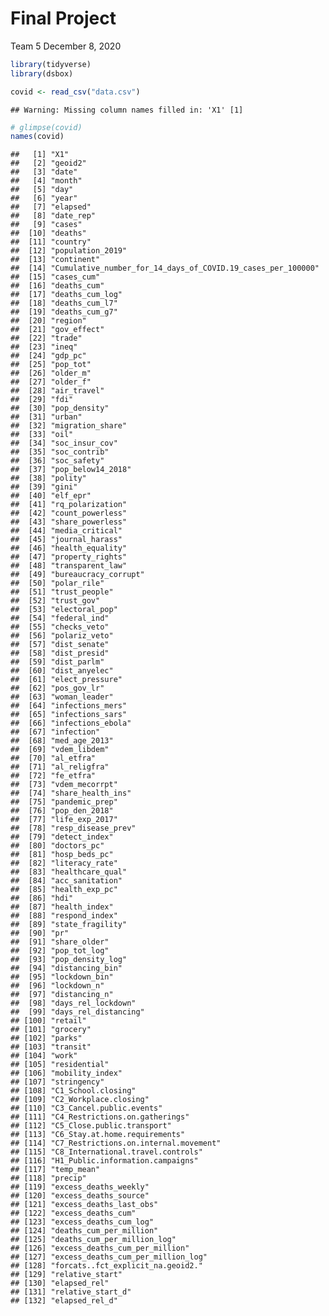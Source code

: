 Final Project
================
Team 5
December 8, 2020

``` r
library(tidyverse) 
library(dsbox) 
```

``` r
covid <- read_csv("data.csv")
```

    ## Warning: Missing column names filled in: 'X1' [1]

``` r
# glimpse(covid)
names(covid)
```

    ##   [1] "X1"                                                        
    ##   [2] "geoid2"                                                    
    ##   [3] "date"                                                      
    ##   [4] "month"                                                     
    ##   [5] "day"                                                       
    ##   [6] "year"                                                      
    ##   [7] "elapsed"                                                   
    ##   [8] "date_rep"                                                  
    ##   [9] "cases"                                                     
    ##  [10] "deaths"                                                    
    ##  [11] "country"                                                   
    ##  [12] "population_2019"                                           
    ##  [13] "continent"                                                 
    ##  [14] "Cumulative_number_for_14_days_of_COVID.19_cases_per_100000"
    ##  [15] "cases_cum"                                                 
    ##  [16] "deaths_cum"                                                
    ##  [17] "deaths_cum_log"                                            
    ##  [18] "deaths_cum_l7"                                             
    ##  [19] "deaths_cum_g7"                                             
    ##  [20] "region"                                                    
    ##  [21] "gov_effect"                                                
    ##  [22] "trade"                                                     
    ##  [23] "ineq"                                                      
    ##  [24] "gdp_pc"                                                    
    ##  [25] "pop_tot"                                                   
    ##  [26] "older_m"                                                   
    ##  [27] "older_f"                                                   
    ##  [28] "air_travel"                                                
    ##  [29] "fdi"                                                       
    ##  [30] "pop_density"                                               
    ##  [31] "urban"                                                     
    ##  [32] "migration_share"                                           
    ##  [33] "oil"                                                       
    ##  [34] "soc_insur_cov"                                             
    ##  [35] "soc_contrib"                                               
    ##  [36] "soc_safety"                                                
    ##  [37] "pop_below14_2018"                                          
    ##  [38] "polity"                                                    
    ##  [39] "gini"                                                      
    ##  [40] "elf_epr"                                                   
    ##  [41] "rq_polarization"                                           
    ##  [42] "count_powerless"                                           
    ##  [43] "share_powerless"                                           
    ##  [44] "media_critical"                                            
    ##  [45] "journal_harass"                                            
    ##  [46] "health_equality"                                           
    ##  [47] "property_rights"                                           
    ##  [48] "transparent_law"                                           
    ##  [49] "bureaucracy_corrupt"                                       
    ##  [50] "polar_rile"                                                
    ##  [51] "trust_people"                                              
    ##  [52] "trust_gov"                                                 
    ##  [53] "electoral_pop"                                             
    ##  [54] "federal_ind"                                               
    ##  [55] "checks_veto"                                               
    ##  [56] "polariz_veto"                                              
    ##  [57] "dist_senate"                                               
    ##  [58] "dist_presid"                                               
    ##  [59] "dist_parlm"                                                
    ##  [60] "dist_anyelec"                                              
    ##  [61] "elect_pressure"                                            
    ##  [62] "pos_gov_lr"                                                
    ##  [63] "woman_leader"                                              
    ##  [64] "infections_mers"                                           
    ##  [65] "infections_sars"                                           
    ##  [66] "infections_ebola"                                          
    ##  [67] "infection"                                                 
    ##  [68] "med_age_2013"                                              
    ##  [69] "vdem_libdem"                                               
    ##  [70] "al_etfra"                                                  
    ##  [71] "al_religfra"                                               
    ##  [72] "fe_etfra"                                                  
    ##  [73] "vdem_mecorrpt"                                             
    ##  [74] "share_health_ins"                                          
    ##  [75] "pandemic_prep"                                             
    ##  [76] "pop_den_2018"                                              
    ##  [77] "life_exp_2017"                                             
    ##  [78] "resp_disease_prev"                                         
    ##  [79] "detect_index"                                              
    ##  [80] "doctors_pc"                                                
    ##  [81] "hosp_beds_pc"                                              
    ##  [82] "literacy_rate"                                             
    ##  [83] "healthcare_qual"                                           
    ##  [84] "acc_sanitation"                                            
    ##  [85] "health_exp_pc"                                             
    ##  [86] "hdi"                                                       
    ##  [87] "health_index"                                              
    ##  [88] "respond_index"                                             
    ##  [89] "state_fragility"                                           
    ##  [90] "pr"                                                        
    ##  [91] "share_older"                                               
    ##  [92] "pop_tot_log"                                               
    ##  [93] "pop_density_log"                                           
    ##  [94] "distancing_bin"                                            
    ##  [95] "lockdown_bin"                                              
    ##  [96] "lockdown_n"                                                
    ##  [97] "distancing_n"                                              
    ##  [98] "days_rel_lockdown"                                         
    ##  [99] "days_rel_distancing"                                       
    ## [100] "retail"                                                    
    ## [101] "grocery"                                                   
    ## [102] "parks"                                                     
    ## [103] "transit"                                                   
    ## [104] "work"                                                      
    ## [105] "residential"                                               
    ## [106] "mobility_index"                                            
    ## [107] "stringency"                                                
    ## [108] "C1_School.closing"                                         
    ## [109] "C2_Workplace.closing"                                      
    ## [110] "C3_Cancel.public.events"                                   
    ## [111] "C4_Restrictions.on.gatherings"                             
    ## [112] "C5_Close.public.transport"                                 
    ## [113] "C6_Stay.at.home.requirements"                              
    ## [114] "C7_Restrictions.on.internal.movement"                      
    ## [115] "C8_International.travel.controls"                          
    ## [116] "H1_Public.information.campaigns"                           
    ## [117] "temp_mean"                                                 
    ## [118] "precip"                                                    
    ## [119] "excess_deaths_weekly"                                      
    ## [120] "excess_deaths_source"                                      
    ## [121] "excess_deaths_last_obs"                                    
    ## [122] "excess_deaths_cum"                                         
    ## [123] "excess_deaths_cum_log"                                     
    ## [124] "deaths_cum_per_million"                                    
    ## [125] "deaths_cum_per_million_log"                                
    ## [126] "excess_deaths_cum_per_million"                             
    ## [127] "excess_deaths_cum_per_million_log"                         
    ## [128] "forcats..fct_explicit_na.geoid2."                          
    ## [129] "relative_start"                                            
    ## [130] "elapsed_rel"                                               
    ## [131] "relative_start_d"                                          
    ## [132] "elapsed_rel_d"
